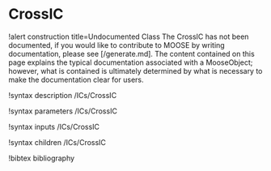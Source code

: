 <!-- MOOSE Documentation Stub: Remove this when content is added. -->

# CrossIC

!alert construction title=Undocumented Class
The CrossIC has not been documented, if you would like to contribute to MOOSE by
writing documentation, please see [/generate.md]. The content contained on this page explains
the typical documentation associated with a MooseObject; however, what is contained is ultimately
determined by what is necessary to make the documentation clear for users.

!syntax description /ICs/CrossIC

!syntax parameters /ICs/CrossIC

!syntax inputs /ICs/CrossIC

!syntax children /ICs/CrossIC

!bibtex bibliography
